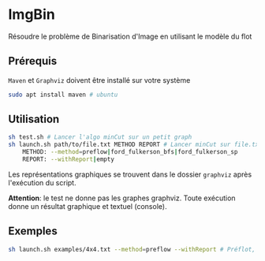 # ImgBin
Résoudre le problème de Binarisation d'Image en utilisant le modèle du flot

## Prérequis
```Maven``` et ```Graphviz``` doivent être installé sur votre système
```bash
sudo apt install maven # ubuntu
```

## Utilisation
```bash
sh test.sh # Lancer l'algo minCut sur un petit graph
sh launch.sh path/to/file.txt METHOD REPORT # Lancer minCut sur file.txt
    METHOD: --method=preflow|ford_fulkerson_bfs|ford_fulkerson_sp
    REPORT: --withReport|empty
```

Les représentations graphiques se trouvent dans le dossier ```graphviz``` après l'exécution du script.

**Attention**: le test ne donne pas les graphes graphviz. Toute exécution donne un résultat graphique et textuel (console).

## Exemples
```bash
sh launch.sh examples/4x4.txt --method=preflow --withReport # Préflot, sans graphviz
```